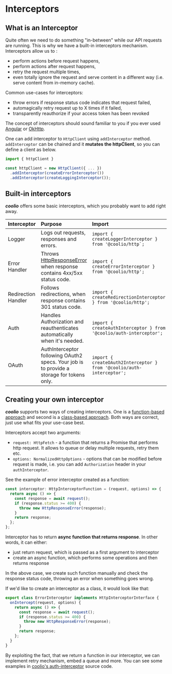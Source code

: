 # Interceptors

## What is an Interceptor

Quite often we need to do something "in-between" while our API requests are running. This is why we have a built-in interceptors mechanism. Interceptors allow us to :

* perform actions before request happens,
* perform actions after request happens,
* retry the request multiple times,
* even totally ignore the request and serve content in a different way \(i.e. serve content from in-memory cache\).

Common use-cases for interceptors:

* throw errors if response status code indicates that request failed,
* automagically retry request up to X times if it failed,
* transparently reauthorize if your access token has been revoked

The concept of interceptors should sound familiar to you if you ever used [Angular](https://angular.io/api/common/http/HttpInterceptor) or [OkHttp](https://square.github.io/okhttp/interceptors/).

One can add interceptor to `HttpClient` using `addInterceptor` method. `addInterceptor` can be chained and it **mutates the httpClient**, so you can define a client as below.

```typescript
import { httpClient } 

const httpClient = new HttpClient({ ... })
  .addInterceptor(createErrorInterceptor())
  .addInterceptor(createLoggingInterceptor());
```

## Built-in interceptors

_**coolio**_ offers some basic interceptors, which you probably want to add right away.

| Interceptor | Purpose | Import |
| :--- | :--- | :--- |
| Logger | Logs out requests, responses and errors. | ``import { createLoggerInterceptor } from '@coolio/http`;`` |
| Error Handler | Throws [HttpResponseError](api/classes/httpresponseerror.md) when response contains 4xx/5xx status code. | `import { createErrorInterceptor } from '@coolio/http';`  |
| Redirection Handler | Follows redirections, when response contains 301 status code. | `import { createRedirectionInterceptor } from '@coolio/http';` |
| Auth | Handles Authorization and reauthenticates automatically when it's needed. | `import { createAuthInterceptor } from '@coolio/auth-interceptor';` |
| OAuth | AuthInterceptor following OAuth2 specs. Your job is to provide a storage for tokens only.  | `import { createOAuth2Interceptor } from '@coolio/auth-interceptor';` |

## Creating your own interceptor

_**coolio**_ supports two ways of creating interceptors. One is a [function-based approach](api/#httpinterceptorfunction) and second is a [class-based approach](api/interfaces/httpinterceptorinterface.md). Both ways are correct, just use what fits your use-case best.

Interceptors accept two arguments:

* `request: HttpFetch` - a function that returns a Promise that performs http request. It allows to queue or delay multiple requests, retry them etc.
* `options: NormalizedHttpOptions` - options that can be modified before request is made, i.e. you can add `Authorization` header in your `authInterceptor`.

 See the example of error interceptor created as a function:

```typescript
const interceptor: HttpInterceptorFunction = (request, options) => {
  return async () => {
    const response = await request();
    if (response.status >= 400) {
      throw new HttpResponseError(response);
    }
    return response;
  };
};
```

Interceptor has to return **async function that returns response**. In other words, it can either:

* just return request, which is passed as a first argument to interceptor
* create an async function, which performs some operations and then returns response

In the above case, we create such function manually and check the response status code, throwing an error when something goes wrong. 

If we'd like to create an interceptor as a class, it would look like that:

```typescript
export class ErrorInterceptor implements HttpInterceptorInterface { 
  onIntercept(request, options) {
    return async () => {
      const response = await request();
      if (response.status >= 400) {
        throw new HttpResponseError(response);
      }
      return response;
    };
  }
}
```

By exploiting the fact, that we return a function in our interceptor, we can implement retry mechanism, embed a queue and more. You can see some examples in [coolio's auth-interceptor](https://github.com/headline-1/coolio/tree/master/packages/auth-interceptor) source code.

